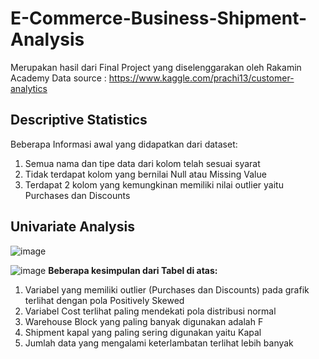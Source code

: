 # E-Commerce-Business-Shipment-Analysis
Merupakan hasil dari Final Project yang diselenggarakan oleh Rakamin Academy
Data source : https://www.kaggle.com/prachi13/customer-analytics

<h2>Descriptive Statistics</h2>

Beberapa Informasi awal yang didapatkan dari dataset:
1. Semua nama dan tipe data dari kolom telah sesuai syarat
2. Tidak terdapat kolom yang bernilai Null atau Missing Value
3. Terdapat 2 kolom yang kemungkinan memiliki nilai outlier yaitu Purchases dan Discounts

<h2>Univariate Analysis</h2>

![image](https://user-images.githubusercontent.com/116931476/198826633-e661b6ce-a111-4677-b98d-f07ec75cc46f.png)










![image](https://user-images.githubusercontent.com/116931476/198826755-b6c0903f-8940-403b-a94b-13faf1ede974.png)
<strong>Beberapa kesimpulan dari Tabel di atas:</strong>
1. Variabel yang memiliki outlier (Purchases dan Discounts) pada grafik terlihat dengan pola Positively Skewed
2. Variabel Cost terlihat paling mendekati pola distribusi normal
3. Warehouse Block yang paling banyak digunakan adalah F
4. Shipment kapal yang paling sering digunakan yaitu Kapal
5. Jumlah data yang mengalami keterlambatan terlihat lebih banyak
